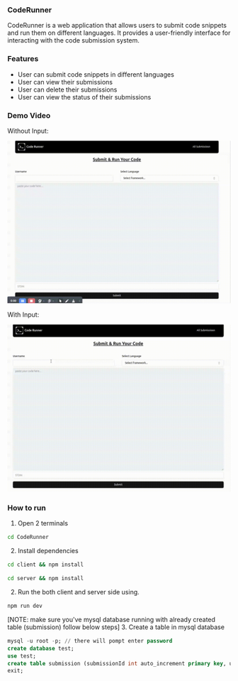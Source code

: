 ### CodeRunner
CodeRunner is a web application that allows users to submit code snippets and run them on different languages. It provides a user-friendly interface for interacting with the code submission system.

### Features
- User can submit code snippets in different languages
- User can view their submissions
- User can delete their submissions
- User can view the status of their submissions

### Demo Video

Without Input:

![Demo](CodeRunner.gif)

With Input:

![Demo](with-stdin.gif)
### How to run

1. Open 2 terminals

```bash
cd CodeRunner
```
2. Install dependencies

```bash
cd client && npm install
```

```bash
cd server && npm install
```

2. Run the both client and server side using.

```bash
npm run dev
```

[NOTE: make sure you've mysql database running with already created table (submission) follow below steps]
3. Create a table in mysql database

```sql
mysql -u root -p; // there will pompt enter password
create database test;
use test;
create table submission (submissionId int auto_increment primary key, username varchar(255), language varchar(255), code text, stdin text, status varchar(255), result text);
exit;
```
